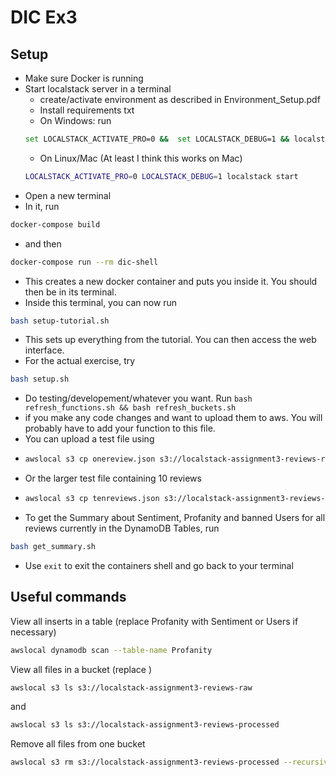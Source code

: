 # DIC Ex3

## Setup

- Make sure Docker is running
- Start localstack server in a terminal
  -  create/activate environment as described in Environment_Setup.pdf
  - Install requirements txt
  -  On Windows: run
  ```bash
  set LOCALSTACK_ACTIVATE_PRO=0 &&  set LOCALSTACK_DEBUG=1 && localstack start
  ```
  - On Linux/Mac (At least I think this works on Mac)
  ```bash
  LOCALSTACK_ACTIVATE_PRO=0 LOCALSTACK_DEBUG=1 localstack start
  ```
- Open a new terminal
- In it, run
```bash
docker-compose build 
```
- and then
```bash
docker-compose run --rm dic-shell
```
- This creates a new docker container and puts you inside it. You should then be in its terminal.
- Inside this terminal, you can now run
```bash
bash setup-tutorial.sh
```
- This sets up everything from the tutorial. You can then access the web interface.
- For the actual exercise, try
```bash
bash setup.sh
```
- Do testing/developement/whatever you want. Run 
  ```bash refresh_functions.sh && bash refresh_buckets.sh```
- if you make any code changes and want to upload them to aws. You will probably have to add your function to this file.
- You can upload a test file using 
- ```bash
  awslocal s3 cp onereview.json s3://localstack-assignment3-reviews-raw
  ```
- Or the larger test file containing 10 reviews
- ```bash
  awslocal s3 cp tenreviews.json s3://localstack-assignment3-reviews-raw
  ```
- To get the Summary about Sentiment, Profanity and banned Users for all reviews currently in the DynamoDB Tables, run
```bash
bash get_summary.sh
```
- Use ```exit``` to exit the containers shell and go back to your terminal

## Useful commands
View all inserts in a table (replace Profanity with Sentiment or Users if necessary)
```bash
awslocal dynamodb scan --table-name Profanity
```
View all files in a bucket (replace )
```bash
awslocal s3 ls s3://localstack-assignment3-reviews-raw
```
and 
```bash
awslocal s3 ls s3://localstack-assignment3-reviews-processed
```
Remove all files from one bucket
```bash
awslocal s3 rm s3://localstack-assignment3-reviews-processed --recursive
```
